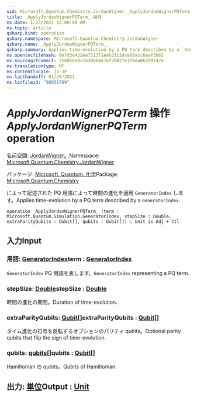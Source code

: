 ```yaml
---
uid: Microsoft.Quantum.Chemistry.JordanWigner._ApplyJordanWignerPQTerm_
title: _ApplyJordanWignerPQTerm_ 操作
ms.date: 1/23/2021 12:00:00 AM
ms.topic: article
qsharp.kind: operation
qsharp.namespace: Microsoft.Quantum.Chemistry.JordanWigner
qsharp.name: _ApplyJordanWignerPQTerm_
qsharp.summary: Applies time-evolution by a PQ term described by a `GeneratorIndex`.
ms.openlocfilehash: 6e7d3e422ea751371eeb3111dce88acc6eaf3b62
ms.sourcegitcommit: 71605ea9cc630e84e7ef29027e1f0ea06299747e
ms.translationtype: MT
ms.contentlocale: ja-JP
ms.lasthandoff: 01/26/2021
ms.locfileid: "98851709"
---
```

# <a name="_applyjordanwignerpqterm_-operation"></a><span data-ttu-id="e5a07-102">_ApplyJordanWignerPQTerm_ 操作</span><span class="sxs-lookup"><span data-stu-id="e5a07-102">_ApplyJordanWignerPQTerm_ operation</span></span>

<span data-ttu-id="e5a07-103">名前空間: [JordanWigner。](xref:Microsoft.Quantum.Chemistry.JordanWigner)</span><span class="sxs-lookup"><span data-stu-id="e5a07-103">Namespace: [Microsoft.Quantum.Chemistry.JordanWigner](xref:Microsoft.Quantum.Chemistry.JordanWigner)</span></span>

<span data-ttu-id="e5a07-104">パッケージ: [Microsoft. Quantum. 化学](https://nuget.org/packages/Microsoft.Quantum.Chemistry)</span><span class="sxs-lookup"><span data-stu-id="e5a07-104">Package: [Microsoft.Quantum.Chemistry](https://nuget.org/packages/Microsoft.Quantum.Chemistry)</span></span>


<span data-ttu-id="e5a07-105">によって記述された PQ 用語によって時間の進化を適用 `GeneratorIndex` します。</span><span class="sxs-lookup"><span data-stu-id="e5a07-105">Applies time-evolution by a PQ term described by a `GeneratorIndex`.</span></span>

```qsharp
operation _ApplyJordanWignerPQTerm_ (term : Microsoft.Quantum.Simulation.GeneratorIndex, stepSize : Double, extraParityQubits : Qubit[], qubits : Qubit[]) : Unit is Adj + Ctl
```


## <a name="input"></a><span data-ttu-id="e5a07-106">入力</span><span class="sxs-lookup"><span data-stu-id="e5a07-106">Input</span></span>

### <a name="term--generatorindex"></a><span data-ttu-id="e5a07-107">用語: [GeneratorIndex](xref:Microsoft.Quantum.Simulation.GeneratorIndex)</span><span class="sxs-lookup"><span data-stu-id="e5a07-107">term : [GeneratorIndex](xref:Microsoft.Quantum.Simulation.GeneratorIndex)</span></span>

<span data-ttu-id="e5a07-108">`GeneratorIndex` PQ 用語を表します。</span><span class="sxs-lookup"><span data-stu-id="e5a07-108">`GeneratorIndex` representing a PQ term.</span></span>


### <a name="stepsize--double"></a><span data-ttu-id="e5a07-109">stepSize: [Double](xref:microsoft.quantum.lang-ref.double)</span><span class="sxs-lookup"><span data-stu-id="e5a07-109">stepSize : [Double](xref:microsoft.quantum.lang-ref.double)</span></span>

<span data-ttu-id="e5a07-110">時間の進化の期間。</span><span class="sxs-lookup"><span data-stu-id="e5a07-110">Duration of time-evolution.</span></span>


### <a name="extraparityqubits--qubit"></a><span data-ttu-id="e5a07-111">extraParityQubits: [Qubit](xref:microsoft.quantum.lang-ref.qubit)[]</span><span class="sxs-lookup"><span data-stu-id="e5a07-111">extraParityQubits : [Qubit](xref:microsoft.quantum.lang-ref.qubit)[]</span></span>

<span data-ttu-id="e5a07-112">タイム進化の符号を反転するオプションのパリティ qubits。</span><span class="sxs-lookup"><span data-stu-id="e5a07-112">Optional parity qubits that flip the sign of time-evolution.</span></span>


### <a name="qubits--qubit"></a><span data-ttu-id="e5a07-113">qubits: [qubits](xref:microsoft.quantum.lang-ref.qubit)[]</span><span class="sxs-lookup"><span data-stu-id="e5a07-113">qubits : [Qubit](xref:microsoft.quantum.lang-ref.qubit)[]</span></span>

<span data-ttu-id="e5a07-114">Hamiltonian の qubits。</span><span class="sxs-lookup"><span data-stu-id="e5a07-114">Qubits of Hamiltonian.</span></span>



## <a name="output--unit"></a><span data-ttu-id="e5a07-115">出力: [単位](xref:microsoft.quantum.lang-ref.unit)</span><span class="sxs-lookup"><span data-stu-id="e5a07-115">Output : [Unit](xref:microsoft.quantum.lang-ref.unit)</span></span>

